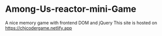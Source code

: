 # Among-Us-reactor-mini-Game
A nice memory game with frontend DOM and jQuery 
This site is hosted on https://chjcodergame.netlify.app
